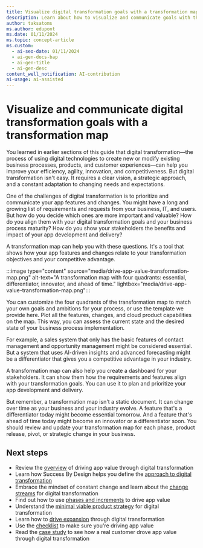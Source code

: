 ```yaml
---
title: Visualize digital transformation goals with a transformation map
description: Learn about how to visualize and communicate goals with the transformation map that can help the business-focused digital transformation.
author: taksatoms
ms.author: edupont
ms.date: 01/11/2024
ms.topic: concept-article
ms.custom:
  - ai-seo-date: 01/11/2024
  - ai-gen-docs-bap
  - ai-gen-title
  - ai-gen-desc
content_well_notification: AI-contribution
ai-usage: ai-assisted
---
```


# Visualize and communicate digital transformation goals with a transformation map

You learned in earlier sections of this guide that digital transformation&mdash;the process of using digital technologies to create new or modify existing business processes, products, and customer experiences&mdash;can help you improve your efficiency, agility, innovation, and competitiveness. But digital transformation isn't easy. It requires a clear vision, a strategic approach, and a constant adaptation to changing needs and expectations.

One of the challenges of digital transformation is to prioritize and communicate your app features and changes. You might have a long and growing list of requirements and requests from your business, IT, and users. But how do you decide which ones are more important and valuable? How do you align them with your digital transformation goals and your business process maturity? How do you show your stakeholders the benefits and impact of your app development and delivery?

A transformation map can help you with these questions. It's a tool that shows how your app features and changes relate to your transformation objectives and your competitive advantage.

:::image type="content" source="media/drive-app-value-transformation-map.png" alt-text="A transformation map with four quadrants: essential, differentiator, innovator, and ahead of time." lightbox="media/drive-app-value-transformation-map.png":::

You can customize the four quadrants of the transformation map to match your own goals and ambitions for your process, or use the template we provide here. Plot all the features, changes, and cloud product capabilities on the map. This way, you can assess the current state and the desired state of your business process implementation.

For example, a sales system that only has the basic features of contact management and opportunity management might be considered essential. But a system that uses AI-driven insights and advanced forecasting might be a differentiator that gives you a competitive advantage in your industry.

A transformation map can also help you create a dashboard for your stakeholders. It can show them how the requirements and features align with your transformation goals. You can use it to plan and prioritize your app development and delivery.

But remember, a transformation map isn't a static document. It can change over time as your business and your industry evolve. A feature that's a differentiator today might become essential tomorrow. And a feature that's ahead of time today might become an innovator or a differentiator soon. You should review and update your transformation map for each phase, product release, pivot, or strategic change in your business.

## Next steps

- Review the [overview](drive-app-value.md) of driving app value through digital transformation
- Learn how Success By Design helps you define the [approach to digital transformation](drive-app-value-approach-to-digital-transformation.md)
- Embrace the mindset of constant change and learn about the [change streams](drive-app-value-change-streams.md) for digital transformation
- Find out how to use [phases and increments](drive-app-value-phases-increments.md) to drive app value
- Understand the [minimal viable product strategy](drive-app-value-minimal-viable-product-strategy.md) for digital transformation
- Learn how to [drive expansion](drive-app-value-drive-expansion.md) through digital transformation
- Use the [checklist](drive-app-value-checklist.md) to make sure you're driving app value
- Read the [case study](drive-app-value-case-study.md) to see how a real customer drove app value through digital transformation
